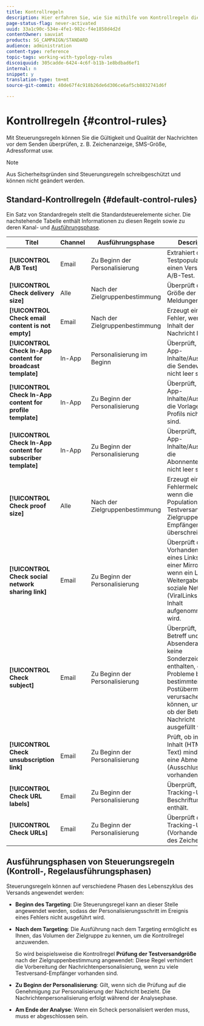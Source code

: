 ```yaml
---
title: Kontrollregeln
description: Hier erfahren Sie, wie Sie mithilfe von Kontrollregeln die Qualitätsprüfung für Ihre Nachrichten verbessern.
page-status-flag: never-activated
uuid: 33a1c90c-534e-4fe1-982c-f4e1858d4d2d
contentOwner: sauviat
products: SG_CAMPAIGN/STANDARD
audience: administration
content-type: reference
topic-tags: working-with-typology-rules
discoiquuid: 305cadde-6424-4c6f-b11b-1e8bdbad6ef1
internal: n
snippet: y
translation-type: tm+mt
source-git-commit: 40de67f4c918b26de6d306ce6af5cb8832741d6f

---
```



# Kontrollregeln {#control-rules}

Mit Steuerungsregeln können Sie die Gültigkeit und Qualität der Nachrichten vor dem Senden überprüfen, z. B. Zeichenanzeige, SMS-Größe, Adressformat usw.

>[!NOTE]
>
>Aus Sicherheitsgründen sind Steuerungsregeln schreibgeschützt und können nicht geändert werden.

## Standard-Kontrollregeln {#default-control-rules}

Ein Satz von Standardregeln stellt die Standardsteuerelemente sicher. Die nachstehende Tabelle enthält Informationen zu diesen Regeln sowie zu deren Kanal- und [Ausführungsphase](#control-rules-execution-phases).

| Titel | Channel | Ausführungsphase | Description |
---------|----------|---------|---------
| **[!UICONTROL A/B Test]** | Email | Zu Beginn der Personalisierung | Extrahiert die Testpopulation für einen Versand mit A/B-Test. |
| **[!UICONTROL Check delivery size]** | Alle | Nach der Zielgruppenbestimmung | Überprüft die Größe der Meldungen. |
| **[!UICONTROL Check email content is not empty]** | Email | Nach der Zielgruppenbestimmung | Erzeugt einen Fehler, wenn der Inhalt der Nachricht leer ist. |
| **[!UICONTROL Check In-App content for broadcast template]** | In-App | Personalisierung im Beginn | Überprüft, ob In-App-Inhalte/Auslöser für die Sendevorlage nicht leer sind. |
| **[!UICONTROL Check In-App content for profile template]** | In-App | Zu Beginn der Personalisierung | Überprüft, ob In-App-Inhalte/Auslöser für die Vorlage des Profils nicht leer sind. |
| **[!UICONTROL Check In-App content for subscriber template]** | In-App | Zu Beginn der Personalisierung | Überprüft, ob In-App-Inhalte/Auslöser für die Abonnentenvorlage nicht leer sind. |
| **[!UICONTROL Check proof size]** | Alle | Nach der Zielgruppenbestimmung | Erzeugt eine Fehlermeldung, wenn die Population der Testversand-Zielgruppe 100 Empfänger überschreitet. |
| **[!UICONTROL Check social network sharing link]** | Email | Zu Beginn der Personalisierung | Überprüft das Vorhandensein eines Links zu einer Mirrorseite, wenn ein Link zur Weitergabe über soziale Netzwerke (ViralLinks) in den Inhalt aufgenommen wird. |
| **[!UICONTROL Check subject]** | Email | Zu Beginn der Personalisierung | Überprüft, ob Betreff und Absenderadresse keine Sonderzeichen enthalten, die Probleme bei bestimmten Postübermittlern verursachen können, und prüft, ob der Betreff der Nachricht ausgefüllt wurde. |
| **[!UICONTROL Check unsubscription link]** | Email | Zu Beginn der Personalisierung | Prüft, ob in jedem Inhalt (HTML und Text) mindestens eine Abmeldung (Ausschluss-URL) vorhanden ist. |
| **[!UICONTROL Check URL labels]** | Email | Zu Beginn der Personalisierung | Überprüft, ob jede Tracking-URL eine Beschriftung enthält. |
| **[!UICONTROL Check URLs]** | Email | Zu Beginn der Personalisierung | Überprüft die Tracking-URLs (Vorhandensein des Zeichens &quot;&amp;&quot;). |

## Ausführungsphasen von Steuerungsregeln (Kontroll-, Regelausführungsphasen)

Steuerungsregeln können auf verschiedene Phasen des Lebenszyklus des Versands angewendet werden:

* **Beginn des Targeting**: Die Steuerungsregel kann an dieser Stelle angewendet werden, sodass der Personalisierungsschritt im Ereignis eines Fehlers nicht ausgeführt wird.

* **Nach dem Targeting**: Die Ausführung nach dem Targeting ermöglicht es Ihnen, das Volumen der Zielgruppe zu kennen, um die Kontrollregel anzuwenden.

   So wird beispielsweise die Kontrollregel **Prüfung der Testversandgröße** nach der Zielgruppenbestimmung angewendet: Diese Regel verhindert die Vorbereitung der Nachrichtenpersonalisierung, wenn zu viele Testversand-Empfänger vorhanden sind.

* **Zu Beginn der Personalisierung**: Gilt, wenn sich die Prüfung auf die Genehmigung zur Personalisierung der Nachricht bezieht. Die Nachrichtenpersonalisierung erfolgt während der Analysephase.

* **Am Ende der Analyse**: Wenn ein Scheck personalisiert werden muss, muss er abgeschlossen sein.
